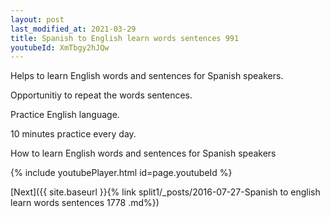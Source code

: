 ```yaml
---
layout: post
last_modified_at: 2021-03-29
title: Spanish to English learn words sentences 991 
youtubeId: XmTbgy2hJQw
---
```

 
 
Helps to learn English words and sentences for Spanish speakers.

Opportunitiy to repeat the words sentences. 

Practice English language. 
 
10 minutes practice every day. 
 
How to learn English words and sentences for Spanish speakers 
 
{% include youtubePlayer.html id=page.youtubeId %}
 
 
[Next]({{ site.baseurl }}{% link  split1/_posts/2016-07-27-Spanish to english learn words sentences 1778 .md%})
 
